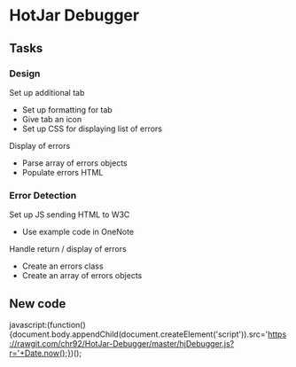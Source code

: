 # HotJar Debugger

## Tasks 

### Design

Set up additional tab

- Set up formatting for tab
- Give tab an icon
- Set up CSS for displaying list of errors

Display of errors

- Parse array of errors objects
- Populate errors HTML

### Error Detection

Set up JS sending HTML to W3C

- Use example code in OneNote

Handle return / display of errors

- Create an errors class
- Create an array of errors objects

## New code

javascript:(function(){document.body.appendChild(document.createElement('script')).src='https://rawgit.com/chr92/HotJar-Debugger/master/hjDebugger.js?r='+Date.now();})();